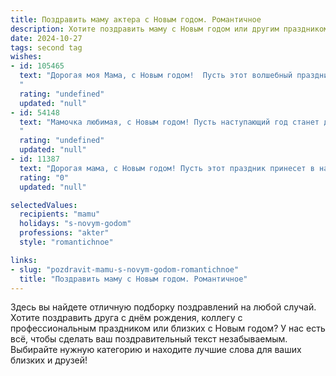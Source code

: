 ```yaml
---
title: Поздравить маму актера с Новым годом. Романтичное
description: Хотите поздравить маму с Новым годом или другим праздником? Наш ИИ создаст незабываемое поздравление, а вы обязательно выделитесь среди других.  
date: 2024-10-27
tags: second tag
wishes:
- id: 105465
  text: "Дорогая моя Мама, с Новым годом!  Пусть этот волшебный праздник принесет тебе столько же света и радости, сколько ты даришь нам своим талантом и теплом.  Пусть сцена твоей жизни будет озарена яркими ролями, а каждый день наполнен аплодисментами любви и счастья.  Я люблю тебя бесконечно!
  "
  rating: "undefined"
  updated: "null"
- id: 54148
  text: "Мамочка любимая, с Новым годом! Пусть наступающий год станет для тебя волшебной сказкой, где ты всегда будешь главной героиней, а я - твоим верным спутником на сцене жизни. Желаю тебе ярких ролей, искренних аплодисментов и бесконечной любви! ❤️
  "
  rating: "undefined"
  updated: "null"
- id: 11387
  text: "Дорогая мама, с Новым годом! Пусть этот праздник принесет в наш дом не только яркие огни и звон хрусталя, но и новые вдохновенные роли, которые ты так умело играешь в жизни. Твоя профессия актера наполняет мир вокруг нас красками, а твоя любовь и забота делают нашу семью неповторимой сценой. Пусть каждый день нового года будет для тебя открытием, полным радости и творческих свершений. С любовью и благодарностью за все, что ты даришь нам, с Новым годом!"
  rating: "0"
  updated: "null"

selectedValues:
  recipients: "mamu"
  holidays: "s-novym-godom"
  professions: "akter"
  style: "romantichnoe"

links:
- slug: "pozdravit-mamu-s-novym-godom-romantichnoe"
  title: "Поздравить маму с Новым годом. Романтичное"
---
```


Здесь вы найдете отличную подборку поздравлений на любой случай. 
Хотите поздравить друга с днём рождения, коллегу с профессиональным праздником или близких с Новым годом? У нас есть всё, чтобы сделать ваш поздравительный текст незабываемым. Выбирайте нужную категорию и находите лучшие слова для ваших близких и друзей!
